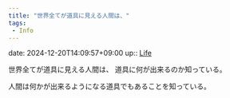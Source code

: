 ```yaml
---
title: "世界全てが道具に見える人間は、"
tags:
 - Info
---
```


date: 2024-12-20T14:09:57+09:00
up:: [Life](../Bar/Novel/Chaos/Life.md)

世界全てが道具に見える人間は、
道具に何が出来るのか知っている。

人間は何かが出来るようになる道具でもあることを知っている。
